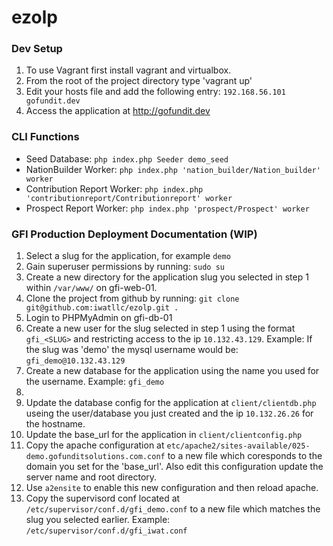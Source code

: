 # ezolp

### Dev Setup
1. To use Vagrant first install vagrant and virtualbox.
2. From the root of the project directory type 'vagrant up'
3. Edit your hosts file and add the following entry: `192.168.56.101  gofundit.dev`
4. Access the application at http://gofundit.dev

### CLI Functions
* Seed Database: `php index.php Seeder demo_seed`
* NationBuilder Worker: `php index.php 'nation_builder/Nation_builder' worker`
* Contribution Report Worker: `php index.php 'contributionreport/Contributionreport' worker`
* Prospect Report Worker: `php index.php 'prospect/Prospect' worker`

### GFI Production Deployment Documentation (WIP)
1. Select a slug for the application, for example `demo`
2. Gain superuser permissions by running: `sudo su`
3. Create a new directory for the application slug you selected in step 1 within `/var/www/` on gfi-web-01.
4. Clone the project from github by running: `git clone git@github.com:iwatllc/ezolp.git .`
5. Login to PHPMyAdmin on gfi-db-01
6. Create a new user for the slug selected in step 1 using the format `gfi_<SLUG>` and restricting access to the ip `10.132.43.129`.  Example: If the slug was 'demo' the mysql username would be: `gfi_demo@10.132.43.129`
7. Create a new database for the application using the name you used for the username. Example: `gfi_demo`
8. <Add step about setting up user privleges>
9. Update the database config for the application at `client/clientdb.php` useing the user/database you just created and the ip `10.132.26.26` for the hostname.
10. Update the base_url for the application in `client/clientconfig.php`
11. Copy the apache configuration at `etc/apache2/sites-available/025-demo.gofunditsolutions.com.conf` to a new file which coresponds to the domain you set for the 'base_url'. Also edit this configuration update the server name and root directory.
12. Use `a2ensite` to enable this new configuration and then reload apache.
13. Copy the supervisord conf located at `/etc/supervisor/conf.d/gfi_demo.conf` to a new file which matches the slug you selected earlier. Example: `/etc/supervisor/conf.d/gfi_iwat.conf`
